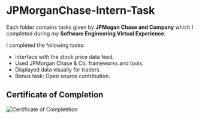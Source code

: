 # JPMorganChase-Intern-Task

Each folder contains tasks given by **JPMogan Chase and Company** which I completed during my **Software Engineering Virtual Experience.**

I completed the following tasks:

* Interface with the stock price data feed.
* Used JPMorgan Chase & Co. frameworks and tools.
* Displayed data visually for traders.
* Bonus task: Open source contribution.

## Certificate of Completion
![Certificate of Completition](https://postimg.cc/YvTd8f2W)
